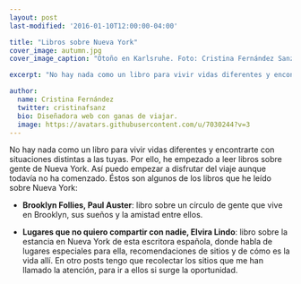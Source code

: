```yaml
---
layout: post
last-modified: '2016-01-10T12:00:00-04:00'

title: "Libros sobre Nueva York"
cover_image: autumn.jpg
cover_image_caption: "Otoño en Karlsruhe. Foto: Cristina Fernández Sanz"

excerpt: "No hay nada como un libro para vivir vidas diferentes y encontrarte con situaciones distintas a las tuyas. Por ello, he empezado a leer libros sobre gente de Nueva York. Así puedo empezar a disfrutar del viaje aunque todavía no ha comenzado."

author:
  name: Cristina Fernández
  twitter: cristinafsanz
  bio: Diseñadora web con ganas de viajar.
  image: https://avatars.githubusercontent.com/u/7030244?v=3
---
```


No hay nada como un libro para vivir vidas diferentes y encontrarte con situaciones distintas a las tuyas. Por ello, he empezado a leer libros sobre gente de Nueva York. Así puedo empezar a disfrutar del viaje aunque todavía no ha comenzado.
Éstos son algunos de los libros que he leído sobre Nueva York:

- <strong>Brooklyn Follies, Paul Auster</strong>: libro sobre un círculo de gente que vive en Brooklyn, sus sueños y la amistad entre ellos.

- <strong>Lugares que no quiero compartir con nadie, Elvira Lindo</strong>: libro sobre la estancia en Nueva York de esta escritora española, donde habla de lugares especiales para ella, recomendaciones de sitios y de cómo es la vida allí. En otro posts tengo que recolectar los sitios que me han llamado la atención, para ir a ellos si surge la oportunidad.
